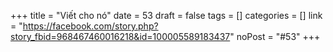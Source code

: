 ﻿+++
title = "Viết cho nó"
date = 53
draft = false
tags = []
categories = []
link = "https://facebook.com/story.php?story_fbid=968467460016218&id=100005589183437"
noPost = "#53"
+++
